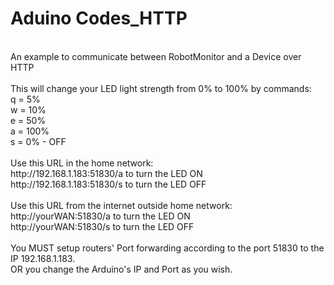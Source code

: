 Aduino Codes_HTTP
================
<br>
An example to communicate between RobotMonitor and a Device over HTTP<br>
<br>
This will change your LED light strength from 0% to 100% by commands:<br>
q = 5%<br>
w = 10%<br>
e = 50%<br>
a = 100%<br>
s = 0% - OFF<br>
<br>
Use this URL in the home network:<br>
http://192.168.1.183:51830/a to turn the LED ON<br>
http://192.168.1.183:51830/s to turn the LED OFF<br>
<br>
Use this URL from the internet outside home network:<br>
http://yourWAN:51830/a to turn the LED ON<br>
http://yourWAN:51830/s to turn the LED OFF<br>
<br>
You MUST setup routers' Port forwarding according to the port 51830 to the IP 192.168.1.183.<br>
OR you change the Arduino's IP and Port as you wish.<br>
